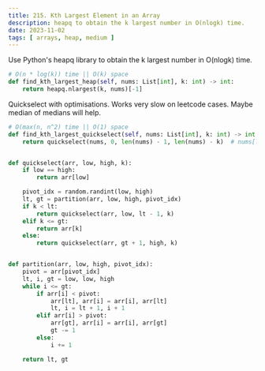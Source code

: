 ```yaml
---
title: 215. Kth Largest Element in an Array
description: heapq to obtain the k largest number in O(nlogk) time.
date: 2023-11-02
tags: [ arrays, heap, medium ]
---
```


Use Python's heapq library to obtain the k largest number in O(nlogk) time.

```python
# O(n * log(k)) time || O(k) space
def find_kth_largest_heap(self, nums: List[int], k: int) -> int:
    return heapq.nlargest(k, nums)[-1]
```

Quickselect with optimisations. Works very slow on leetcode cases. Maybe median of medians will help.

```python
# O(max(n, n^2) time || O(1) space
def find_kth_largest_quickselect(self, nums: List[int], k: int) -> int:
    return quickselect(nums, 0, len(nums) - 1, len(nums) - k)  # nums[len(nums) - k]


def quickselect(arr, low, high, k):
    if low == high:
        return arr[low]

    pivot_idx = random.randint(low, high)
    lt, gt = partition(arr, low, high, pivot_idx)
    if k < lt:
        return quickselect(arr, low, lt - 1, k)
    elif k <= gt:
        return arr[k]
    else:
        return quickselect(arr, gt + 1, high, k)


def partition(arr, low, high, pivot_idx):
    pivot = arr[pivot_idx]
    lt, i, gt = low, low, high
    while i <= gt:
        if arr[i] < pivot:
            arr[lt], arr[i] = arr[i], arr[lt]
            lt, i = lt + 1, i + 1
        elif arr[i] > pivot:
            arr[gt], arr[i] = arr[i], arr[gt]
            gt -= 1
        else:
            i += 1

    return lt, gt
```

